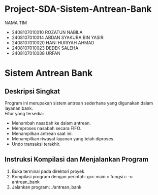 # Project-SDA-Sistem-Antrean-Bank

NAMA TIM
- 2408107010010 ROZATUN NABILA
- 2408107010014 ABDAN SYAKURA BIN YASIR
- 2408107010020 HANI HURIYAH AHMAD
- 2408107010023 DEDEK SALEНА
- 2408107010038 URFAN

# Sistem Antrean Bank

## Deskripsi Singkat
Program ini merupakan sistem antrean sederhana yang digunakan dalam layanan bank.  
Fitur yang tersedia:
- Menambah nasabah ke dalam antrean.
- Memproses nasabah secara FIFO.
- Menampilkan antrean saat ini.
- Menampilkan riwayat layanan yang telah diproses.
- Undo transaksi terakhir.

## Instruksi Kompilasi dan Menjalankan Program
1. Buka terminal pada direktori proyek.
2. Kompilasi program dengan perintah:
   gcc main.c fungsi.c -o antrean_bank
3. Jalankan program:
   ./antrean_bank
